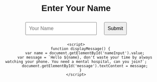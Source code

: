 <!DOCTYPE html>
<html lang="en">
<head>
    <meta charset="UTF-8">
    <meta name="viewport" content="width=device-width, initial-scale=1.0">
    <title>Personalized Message</title>
    <style>
        body {
            font-family: Arial, sans-serif;
            text-align: center;
            margin-top: 50px;
        }
        input, button {
            font-size: 16px;
            padding: 10px;
            margin: 10px;
        }
    </style>
</head>
<body>
    <h1>Enter Your Name</h1>
    <input type="text" id="nameInput" placeholder="Your Name">
    <button onclick="displayMessage()">Submit</button>
    <p id="message"></p>

    <script>
        function displayMessage() {
            var name = document.getElementById('nameInput').value;
            var message = `Hello ${name}, don't waste your time by always watching your phone. You need a mental hospital, can you join?`;
            document.getElementById('message').textContent = message;
        }
    </script>
</body>
</html>
